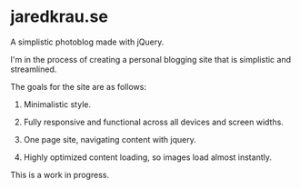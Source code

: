jaredkrau.se
============

A simplistic photoblog made with jQuery. 

I'm in the process of creating a personal blogging site that is simplistic and streamlined. 

The goals for the site are as follows:

1) Minimalistic style.

2) Fully responsive and functional across all devices and screen widths.

3) One page site, navigating content with jquery. 

4) Highly optimized content loading, so images load almost instantly. 

This is a work in progress. 
